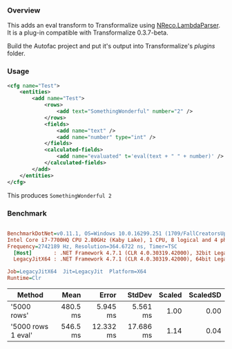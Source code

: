 ### Overview

This adds an eval transform to Transformalize using [NReco.LambdaParser](https://github.com/nreco/lambdaparser).  It is a plug-in compatible with Transformalize 0.3.7-beta.

Build the Autofac project and put it's output into Transformalize's *plugins* folder.

### Usage

```xml
<cfg name="Test">
    <entities>
        <add name="Test">
            <rows>
                <add text="SomethingWonderful" number="2" />
            </rows>
            <fields>
                <add name="text" />
                <add name="number" type="int" />
            </fields>
            <calculated-fields>
                <add name="evaluated" t='eval(text + " " + number)' />
            </calculated-fields>
        </add>
    </entities>
</cfg>
```

This produces `SomethingWonderful 2`

### Benchmark

``` ini

BenchmarkDotNet=v0.11.1, OS=Windows 10.0.16299.251 (1709/FallCreatorsUpdate/Redstone3)
Intel Core i7-7700HQ CPU 2.80GHz (Kaby Lake), 1 CPU, 8 logical and 4 physical cores
Frequency=2742189 Hz, Resolution=364.6722 ns, Timer=TSC
  [Host]       : .NET Framework 4.7.1 (CLR 4.0.30319.42000), 32bit LegacyJIT-v4.7.2633.0
  LegacyJitX64 : .NET Framework 4.7.1 (CLR 4.0.30319.42000), 64bit LegacyJIT/clrjit-v4.7.2633.0;compatjit-v4.7.2633.0

Job=LegacyJitX64  Jit=LegacyJit  Platform=X64  
Runtime=Clr  

```
|             Method |     Mean |     Error |    StdDev | Scaled | ScaledSD |
|------------------- |---------:|----------:|----------:|-------:|---------:|
|        &#39;5000 rows&#39; | 480.5 ms |  5.945 ms |  5.561 ms |   1.00 |     0.00 |
| &#39;5000 rows 1 eval&#39; | 546.5 ms | 12.332 ms | 17.686 ms |   1.14 |     0.04 |
